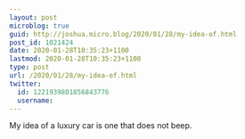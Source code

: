 ```yaml
---
layout: post
microblog: true
guid: http://joshua.micro.blog/2020/01/28/my-idea-of.html
post_id: 1021424
date: 2020-01-28T10:35:23+1100
lastmod: 2020-01-28T10:35:23+1100
type: post
url: /2020/01/28/my-idea-of.html
twitter:
  id: 1221939801856843776
  username: 
---
```

My idea of a luxury car is one that does not beep.
